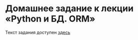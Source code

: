 # Домашнее задание к лекции «Python и БД. ORM»

Текст задания доступен [здесь](https://github.com/netology-code/py-homeworks-db/tree/SQLPY-76/06-orm)